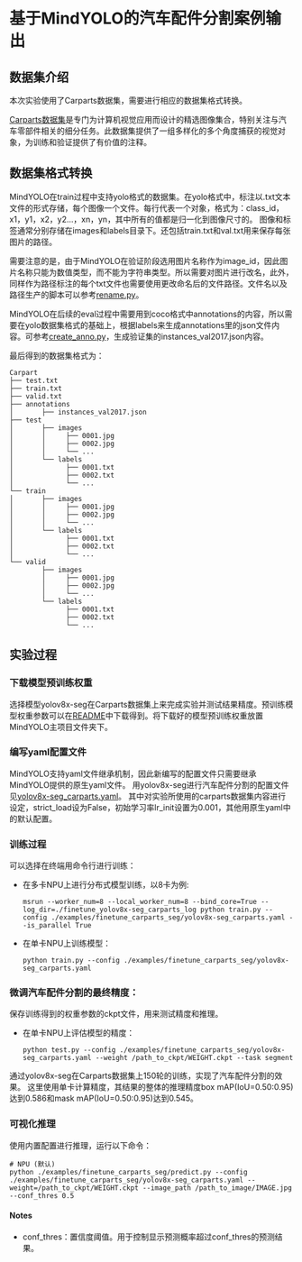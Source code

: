 # 基于MindYOLO的汽车配件分割案例输出

## 数据集介绍
本次实验使用了Carparts数据集，需要进行相应的数据集格式转换。

[Carparts数据集](https://universe.roboflow.com/gianmarco-russo-vt9xr/car-seg-un1pm?ref=ultralytics)是专门为计算机视觉应用而设计的精选图像集合，特别关注与汽车零部件相关的细分任务。此数据集提供了一组多样化的多个角度捕获的视觉对象，为训练和验证提供了有价值的注释。

## 数据集格式转换
MindYOLO在train过程中支持yolo格式的数据集。在yolo格式中，标注以.txt文本文件的形式存储，每个图像一个文件。每行代表一个对象，格式为：class_id，x1，y1，x2，y2...，xn，yn，其中所有的值都是归一化到图像尺寸的。
图像和标签通常分别存储在images和labels目录下。还包括train.txt和val.txt用来保存每张图片的路径。

需要注意的是，由于MindYOLO在验证阶段选用图片名称作为image_id，因此图片名称只能为数值类型，而不能为字符串类型。所以需要对图片进行改名，此外，同样作为路径标注的每个txt文件也需要使用更改命名后的文件路径。文件名以及路径生产的脚本可以参考[rename.py](./rename.py)。

MindYOLO在后续的eval过程中需要用到coco格式中annotations的内容，所以需要在yolo数据集格式的基础上，根据labels来生成annotations里的json文件内容。可参考[create_anno.py](./create_anno.py)，生成验证集的instances_val2017.json内容。

最后得到的数据集格式为：
```
Carpart
├── test.txt
├── train.txt
├── valid.txt
├── annotations
│       ├── instances_val2017.json
├── test
│       ├── images
│       │     ├── 0001.jpg
│       │     ├── 0002.jpg
│       │     └── ...
│       └── labels
│             ├── 0001.txt
│             ├── 0002.txt
│             └── ...
└── train
│       ├── images
│       │     ├── 0001.jpg
│       │     ├── 0002.jpg
│       │     └── ...
│       └── labels
│             ├── 0001.txt
│             ├── 0002.txt
│             └── ...
└── valid
        ├── images
        │     ├── 0001.jpg
        │     ├── 0002.jpg
        │     └── ...
        └── labels
              ├── 0001.txt
              ├── 0002.txt
              └── ...
```

## 实验过程

### 下载模型预训练权重
选择模型yolov8x-seg在Carparts数据集上来完成实验并测试结果精度。预训练模型权重参数可以在[README](../../configs/yolov8/README.md)中下载得到。将下载好的模型预训练权重放置MindYOLO主项目文件夹下。

### 编写yaml配置文件

MindYOLO支持yaml文件继承机制，因此新编写的配置文件只需要继承MindYOLO提供的原生yaml文件。
用yolov8x-seg进行汽车配件分割的配置文件见[yolov8x-seg_carparts.yaml](./yolov8x-seg_carparts.yaml)。
其中对实验所使用的carparts数据集内容进行设定，strict_load设为False，初始学习率lr_init设置为0.001，其他用原生yaml中的默认配置。

### 训练过程

可以选择在终端用命令行进行训练：
* 在多卡NPU上进行分布式模型训练，以8卡为例:
  ```shell
  msrun --worker_num=8 --local_worker_num=8 --bind_core=True --log_dir=./finetune_yolov8x-seg_carparts_log python train.py --config ./examples/finetune_carparts_seg/yolov8x-seg_carparts.yaml --is_parallel True
  ```

* 在单卡NPU上训练模型：
  ```shell
  python train.py --config ./examples/finetune_carparts_seg/yolov8x-seg_carparts.yaml

### 微调汽车配件分割的最终精度：
保存训练得到的权重参数的ckpt文件，用来测试精度和推理。
* 在单卡NPU上评估模型的精度：

  ```shell
  python test.py --config ./examples/finetune_carparts_seg/yolov8x-seg_carparts.yaml --weight /path_to_ckpt/WEIGHT.ckpt --task segment
  ```

通过yolov8x-seg在Carparts数据集上150轮的训练，实现了汽车配件分割的效果。
这里使用单卡计算精度，其结果的整体的推理精度box mAP(IoU=0.50:0.95)达到0.586和mask mAP(IoU=0.50:0.95)达到0.545。

### 可视化推理
 使用内置配置进行推理，运行以下命令：
```shell
# NPU (默认)
python ./examples/finetune_carparts_seg/predict.py --config ./examples/finetune_carparts_seg/yolov8x-seg_carparts.yaml --weight=/path_to_ckpt/WEIGHT.ckpt --image_path /path_to_image/IMAGE.jpg --conf_thres 0.5
```

#### Notes

- conf_thres：置信度阈值。用于控制显示预测概率超过conf_thres的预测结果。